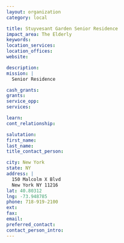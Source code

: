 ```yaml
---
layout: organization
category: local

title: Stuyvesant Garden Senior Residence
impact_area: The Elderly
keywords: 
location_services: 
location_offices: 
website: 

description: 
mission: |
  Senior Residence

cash_grants: 
grants: 
service_opp: 
services: 

learn: 
cont_relationship: 

salutation: 
first_name: 
last_name: 
title_contact_person: 

city: New York
state: NY
address: |
  150 Malcolm X Blvd  
  New York NY 11216
lat: 40.80312
lng: -73.948785
phone: 718-919-2100
ext: 
fax: 
email: 
preferred_contact: 
contact_person_intro: 
---
```

